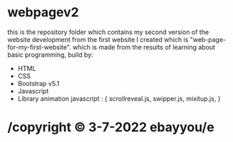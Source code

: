# webpagev2
this is the repository folder which contains my second version of the website development from the first website I created which is "web-page-for-my-first-website".
which is made from the results of learning about basic programming, build by:
- HTML
- CSS
- Bootstrap v5.1
- Javascript
- Library animation javascript : {
scrollreveal.js,
swipper.js,
mixitup.js,
}
# /copyright © 3-7-2022 ebayyou/e
